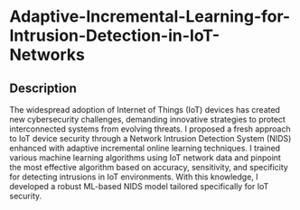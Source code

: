 # Adaptive-Incremental-Learning-for-Intrusion-Detection-in-IoT-Networks

## Description

The widespread adoption of Internet of Things (IoT) devices has created new cybersecurity 
challenges, demanding innovative strategies to protect interconnected systems from evolving 
threats. I proposed a fresh approach to IoT device security through a Network Intrusion 
Detection System (NIDS) enhanced with adaptive incremental online learning techniques. I 
trained various machine learning algorithms using IoT network data and pinpoint the most effective 
algorithm based on accuracy, sensitivity, and specificity for detecting intrusions in IoT 
environments. With this knowledge, I developed a robust ML-based NIDS model tailored 
specifically for IoT security.

